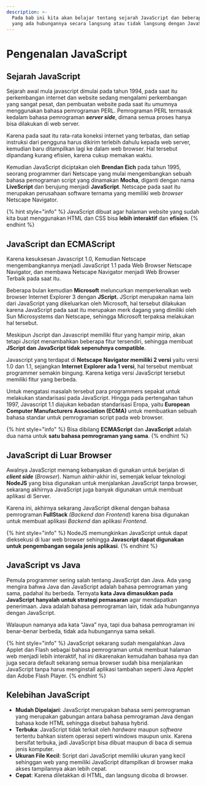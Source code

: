 ```yaml
---
description: >-
  Pada bab ini kita akan belajar tentang sejarah JavaScript dan beberapa hal
  yang ada hubungannya secara langsung atau tidak langsung dengan JavaScript.
---
```


# Pengenalan JavaScript

## Sejarah JavaScript

Sejarah awal mula javascript dimulai pada tahun 1994, pada saat itu perkembangan internet dan website sedang mengalami perkembangan yang sangat pesat, dan pembuatan website pada saat itu umumnya menggunakan bahasa pemrograman PERL. Pemrograman PERL termasuk kedalam bahasa pemrograman _**server side**_, dimana semua proses hanya bisa dilakukan di web server.

Karena pada saat itu rata-rata koneksi internet yang terbatas, dan setiap instruksi dari pengguna harus dikirim terlebih dahulu kepada web server, kemudian baru ditampilkan lagi ke dalam web browser. Hal tersebut dipandang kurang efisien, karena cukup memakan waktu.

Kemudian JavaScript diciptakan oleh **Brendan Eich** pada tahun 1995, seorang programmer dari Netscape yang mulai mengembangkan sebuah bahasa pemograman script yang dinamakan **Mocha**, diganti dengan nama **LiveScript** dan berujung menjadi **JavaScript**. Netscape pada saat itu merupakan perusahaan software ternama yang memiliki web _browser_ Netscape Navigator.

{% hint style="info" %}
JavaScript dibuat agar halaman website yang sudah kita buat menggunakan HTML dan CSS bisa **lebih interaktif** dan **efisien**.
{% endhint %}

## JavaScript dan ECMAScript

Karena kesuksesan Javascript 1.0, Kemudian Netscape mengembangkannya menjadi JavaScript 1.1 pada Web Browser Netscape Navigator, dan membawa Netscape Navigator menjadi Web Browser Terbaik pada saat itu.

Beberapa bulan kemudian **Microsoft** meluncurkan memperkenalkan web browser Internet Explorer 3 dengan **JScript.** JScript merupakan nama lain dari JavaScript yang dikeluarkan oleh Microsoft, hal tersebut dilakukan karena JavaScript pada saat itu merupakan merk dagang yang dimiliki oleh Sun Microsystems dan Netscape, sehingga Microsoft terpaksa melakukan hal tersebut.

Meskipun Jscript dan Javascript memiliki fitur yang hampir mirip, akan tetapi Jscript menambahkan beberapa fitur tersendiri, sehingga membuat **JScript dan JavaScript tidak sepenuhnya compatible**.

Javascript yang terdapat di **Netscape Navigator memiliki 2 versi** yaitu versi 1.0 dan 1.1, sejangkan **Internet Explorer ada 1 versi**, hal tersebut membuat programmer semakin bingung. Karena ketiga versi JavaScript tersebut memiliki fitur yang berbeda.

Untuk mengatasi masalah tersebut para programmers sepakat untuk melakukan standarisasi pada JavaScript. Hingga pada pertengahan tahun 1997, Javascript 1.1 diajukan kebadan standarisasi Eropa, yaitu **European Computer Manufacturers Association \(ECMA\)** untuk membuatkan sebuah bahasa standar untuk pemrograman script pada web browser.

{% hint style="info" %}
Bisa dibilang **ECMAScript** dan **JavaScript** adalah dua nama untuk **satu bahasa pemrograman yang sama**.
{% endhint %}

## JavaScript di Luar Browser

Awalnya JavaScript memang kebanyakan di gunakan untuk berjalan di _**client side**_ \(_Browser_\). Namun akhir-akhir ini, semenjak keluar teknologi **NodeJS** yang bisa digunakan untuk menjalankan JavaScript tanpa browser, sekarang akhirnya JavaScript juga banyak digunakan untuk membuat aplikasi di Server.

Karena ini, akhirnya sekarang JavaScript dikenal dengan bahasa pemrograman **FullStack** _\(Backend dan Frontend\)_ karena bisa digunakan untuk membuat aplikasi _Backend_ dan aplikasi _Frontend_.

{% hint style="info" %}
NodeJS memungkinkan JavaScript untuk dapat dieksekusi di luar web browser sehingga **Javascript dapat digunakan untuk pengembangan segala jenis aplikasi**.
{% endhint %}

## JavaScript vs Java

Pemula programmer sering salah tentang JavaScript dan Java. Ada yang mengira bahwa Java dan JavaScript adalah bahasa pemrograman yang sama, padahal itu berbeda. Ternyata **kata Java dimasukkan pada JavaScript hanyalah untuk strategi pemasaran** agar mendapatkan penerimaan. Java adalah bahasa pemrograman lain, tidak ada hubungannya dengan JavaScript.

Walaupun namanya ada kata “Java” nya, tapi dua bahasa pemrograman ini benar-benar berbeda, tidak ada hubungannya sama sekali.

{% hint style="info" %}
JavaScript sekarang sudah mengalahkan Java Applet dan Flash sebagai bahasa pemrograman untuk membuat halaman web menjadi lebih interaktif, hal ini dikarenakan kemudahan bahasa nya dan juga secara default sekarang semua browser sudah bisa menjalankan JavaScript tanpa harus menginstall aplikasi tambahan seperti Java Applet dan Adobe Flash Player.
{% endhint %}

## Kelebihan JavaScript

* **Mudah Dipelajari**: JavaScript merupakan bahasa semi pemrograman yang merupakan gabungan antara bahasa pemrograman Java dengan bahasa kode HTML sehingga disebut bahasa hybrid.
* **Terbuka**: JavaScript tidak terkait oleh  _hardware_ maupun _software_ tertentu bahkan sistem operasi seperti windows maupun unix. Karena bersifat terbuka, jadi JavaScript bisa dibuat maupun di baca di semua jenis komputer.
* **Ukuran File Kecil**: Script dari JavaScript memiliki ukuran yang kecil sehinggan web yang memiliki JavaScript ditampilkan di browser maka akses tampilannya akan lebih cepat.
* **Cepat**: Karena diletakkan di HTML,  dan langsung dicoba di browser.

